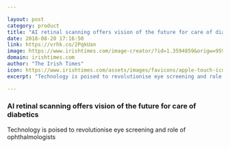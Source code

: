 ```yaml
---

layout: post
category: product
title: "AI retinal scanning offers vision of the future for care of diabetics"
date: 2018-08-20 17:16:50
link: https://vrhk.co/2PqkUan
image: https://www.irishtimes.com/image-creator/?id=1.3594859&origw=959
domain: irishtimes.com
author: "The Irish Times"
icon: https://www.irishtimes.com/assets/images/favicons/apple-touch-icon-precomposed.png
excerpt: "Technology is poised to revolutionise eye screening and role of ophthalmologists"

---
```


### AI retinal scanning offers vision of the future for care of diabetics

Technology is poised to revolutionise eye screening and role of ophthalmologists